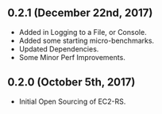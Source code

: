 ## 0.2.1 (December 22nd, 2017)

* Added in Logging to a File, or Console.
* Added some starting micro-benchmarks.
* Updated Dependencies.
* Some Minor Perf Improvements.

## 0.2.0 (October 5th, 2017)

* Initial Open Sourcing of EC2-RS.
